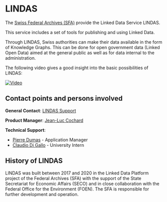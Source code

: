 # LINDAS

The [Swiss Federal Archives (SFA)](https://www.bar.admin.ch/bar/en/home.html) provide the Linked Data Service LINDAS.

This service includes a set of tools for publishing and using Linked Data.

Through LINDAS, Swiss authorities can make their data available in the form of Knowledge Graphs. This can be done for open government data (Linked Open Data) aimed at the general public as well as for data internal to the administration.

The following video gives a good insight into the basic possibilities of LINDAS: 

[![Video](http://img.youtube.com/vi/FFrK0ZyYAl4/0.jpg)](http://www.youtube.com/watch?v=FFrK0ZyYAl4 "Video")

## Contact points and persons involved

**General Contact**:
[LINDAS Support](mailto:support.lindas@bar.admin.ch)

**Product Manager**:
[Jean-Luc Cochard](mailto:Jean-luc.cochard@bar.admin.ch)

**Technical Support**:
- [Pierre Dumas](mailto:pierre.dumas@bar.admin.ch) - Application Manager   
- [Claudio Di Gallo](mailto:claudio.digallo@bar.admin.ch) - University Intern

## History of LINDAS

LINDAS was built between 2017 and 2020 in the Linked Data Platform project of the Federal Archives (SFA) with the support of the State Secretariat for Economic Affairs (SECO) and in close collaboration with the Federal Office for the Environment (FOEN). The SFA is responsible for further development and operation.
